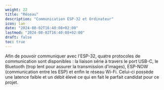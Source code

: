 ```yaml
---
weight: 22
title: "Réseau"
description: "Communication ESP-32 et Ordinateur"
icon: lan
date: "2024-08-02T16:40:08+02:00"
lastmod: "2024-08-02T16:40:08+02:00"
draft: false
toc: true
---
```


Afin de pouvoir communiquer avec l'ESP-32, quatre protocoles de communication sont disponibles : la liaison série à travers le port USB-C, le Bluetooth (trop lent pour assurer la transmission d'images), ESP-NOW (communication entre les ESP) et enfin le réseau Wi-Fi. Celui-ci possède une latence faible et un débit élevé ce qui en fait le parfait candidat pour ce projet.